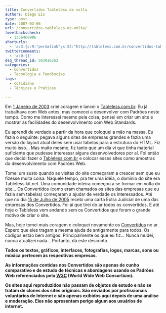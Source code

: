 ```yaml
---
title: Convertidos Tableless de volta
authors: Diego Eis
type: post
date: 2007-03-06
url: /convertidos-tableless-de-volta/
tweetbackscheck:
  - 1356460906
shorturls:
  - 'a:3:{s:9:"permalink";s:54:"http://tableless.com.br/convertidos-tableless-de-volta";s:7:"tinyurl";s:26:"http://tinyurl.com/3hqcqk5";s:4:"isgd";s:19:"http://is.gd/ygDJWY";}'
twittercomments:
  - 'a:0:{}'
dsq_thread_id: 503016262
categories:
  - Convertidos
  - Tecnologia e Tendências
tags:
  - cotidiano
  - Técnicas e Práticas

---
```

Em [1 Janeiro de 2003][1] criei coragem e lancei o [Tableless.com.br][2]. Eu já trabalhava com Web antes, mas comecei a desenvolver com Padrões neste tempo. Como me interessei mesmo pela coisa, pensei em criar um site e mostrar as facilidades do desenvolvimento com Web Standards.

Eu aprendi de verdade a partir da hora que coloquei a mão na massa. Eu fazia o seguinte: pegava alguns sites de empresas grandes e fazia uma versão do layout atual deles sem usar tabelas para a estrutura do HTML. Fiz muito isso&#8230; Mas muito mesmo, fiz tanto que um dia vi que tinha material suficiente que pudesse interessar alguns desenvolvedores por aí. Foi então que decidi fazer o [Tableless.com.br][2] e colocar esses sites como amostras do desenvolvimento com Padrões Web.

Tomei um susto quando as visitas do site começaram a crescer sem que eu fizesse muita coisa. Naquele tempo, pra ter uma idéia, o domínio do site era Tableless.kit.net. Uma comunidade inteira começou a se formar em volta do site&#8230; Os Convertidos (como eram chamados os sites das empresas que eu fazia sem tabelas) começaram a ajudar de verdade os interessados. Até que no dia [15 de Julho de 2005][3] recebi uma carta Extra Judicial de uma das empresas dos Convertidos. Foi aí que tirei do ar todos os convertidos. E até hoje o Tableless vem andando sem os Convertidos que foram o grande motivo de criar o site.

Mas, hoje tomei mais coragem e coloquei novamente os [Convertidos][4] no ar. Espero que eles tragam a mesma ajuda de antigamente para todos. Os códigos estão bem antigos. Principalmente os que eu fiz&#8230; Nunca mudei, nunca atualizei nada&#8230; Portanto, dá este desconto.

<p id="aviso">
  <strong> Todos os textos, gráficos, interfaces, fotografias, logos, marcas, sons ou música pertecem às respectivas empresas. </strong>
</p>

 **As informações contidas nos Convertidos são apenas de cunho comparativo e de estudo de técnicas e abordagens usando os Padrões Web referenciados pelo [W3C][5] (World Wide Web Consortium).** 

 **Os sites aqui reproduzidos não passam de objetos de estudo e não se tratam de clones dos sites originais. São enviados por profissionais voluntários de Internet e são apenas exibidos aqui depois de uma análise e moderação. Eles não apresentam perigo algum aos usuários de internet.**

 [1]: http://tableless.com.br/post-1
 [2]: http://tableless.com.br/
 [3]: http://tableless.com.br/convertidos_fora_do_ar
 [4]: http://tableless.com.br/convertidos/
 [5]: http://www.w3c.org/
